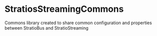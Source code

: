 StratiosStreamingCommons
========================

Commons library created to share common configuration and properties between StratioBus and StratioStreaming

